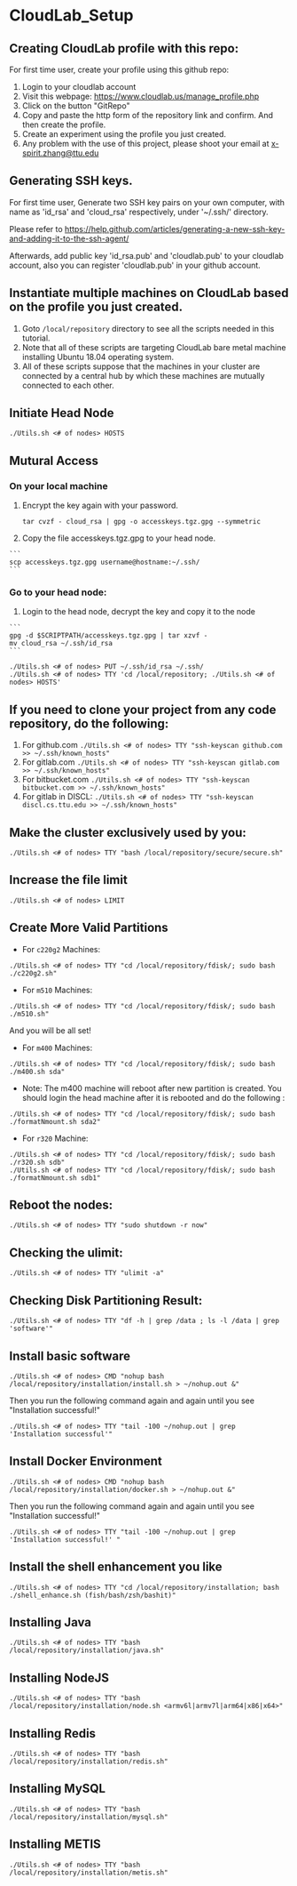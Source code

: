 # CloudLab_Setup

## Creating CloudLab profile with this repo:

For first time user, create your profile using this github repo:

1. Login to your cloudlab account
2. Visit this webpage: https://www.cloudlab.us/manage_profile.php
3. Click on the button "GitRepo"
4. Copy and paste the http form of the repository link and confirm. And then create the profile. 
5. Create an experiment using the profile you just created. 
6. Any problem with the use of this project, please shoot your email at x-spirit.zhang@ttu.edu

## Generating SSH keys.

For first time user, Generate two SSH key pairs on your own computer, with name as 'id_rsa' and 'cloud_rsa' respectively, under '~/.ssh/' directory.

Please refer to https://help.github.com/articles/generating-a-new-ssh-key-and-adding-it-to-the-ssh-agent/

Afterwards, add public key 'id_rsa.pub'  and 'cloudlab.pub' to your cloudlab account, also you can register 'cloudlab.pub' in your github account.

## Instantiate multiple machines on CloudLab based on the profile you just created.
 
  1. Goto `/local/repository` directory to see all the scripts needed in this tutorial. 
  2. Note that all of these scripts are targeting CloudLab bare metal machine installing Ubuntu 18.04 operating system. 
  3. All of these scripts suppose that the machines in your cluster are connected by a central hub by which these machines are mutually connected to each other. 

## Initiate Head Node

```
./Utils.sh <# of nodes> HOSTS
```

## Mutural Access

### On your local machine

 1. Encrypt the key again with your password.
  
    ```
    tar cvzf - cloud_rsa | gpg -o accesskeys.tgz.gpg --symmetric
    ```
  2. Copy the file accesskeys.tgz.gpg to your head node.
    
    ```
    scp accesskeys.tgz.gpg username@hostname:~/.ssh/
    ```
    
### Go to your head node:

  1. Login to the head node, decrypt the key and copy it to the node
    
    ```
    gpg -d $SCRIPTPATH/accesskeys.tgz.gpg | tar xzvf -
    mv cloud_rsa ~/.ssh/id_rsa
    ```

```
./Utils.sh <# of nodes> PUT ~/.ssh/id_rsa ~/.ssh/
./Utils.sh <# of nodes> TTY 'cd /local/repository; ./Utils.sh <# of nodes> HOSTS'
```

## If you need to clone your project from any code repository, do the following:
  
  1. For github.com ``` ./Utils.sh <# of nodes> TTY "ssh-keyscan github.com >> ~/.ssh/known_hosts" ```
  2. For gitlab.com ``` ./Utils.sh <# of nodes> TTY "ssh-keyscan gitlab.com >> ~/.ssh/known_hosts" ```
  3. For bitbucket.com ``` ./Utils.sh <# of nodes> TTY "ssh-keyscan bitbucket.com >> ~/.ssh/known_hosts" ```
  4. For gitlab in DISCL: ``` ./Utils.sh <# of nodes> TTY "ssh-keyscan discl.cs.ttu.edu >> ~/.ssh/known_hosts" ```
  

## Make the cluster exclusively used by you:

```
./Utils.sh <# of nodes> TTY "bash /local/repository/secure/secure.sh"
```

## Increase the file limit

```
./Utils.sh <# of nodes> LIMIT
```

## Create More Valid Partitions

* For `c220g2` Machines:

```
./Utils.sh <# of nodes> TTY "cd /local/repository/fdisk/; sudo bash ./c220g2.sh"
```

* For `m510` Machines:

```
./Utils.sh <# of nodes> TTY "cd /local/repository/fdisk/; sudo bash ./m510.sh"
```
And you will be all set!

* For `m400` Machines:
```
./Utils.sh <# of nodes> TTY "cd /local/repository/fdisk/; sudo bash ./m400.sh sda"
```

   * Note: The m400 machine will reboot after new partition is created. You should login the head machine after it is rebooted and do the following :
```
./Utils.sh <# of nodes> TTY "cd /local/repository/fdisk/; sudo bash ./formatNmount.sh sda2"
```

* For `r320` Machine:
```
./Utils.sh <# of nodes> TTY "cd /local/repository/fdisk/; sudo bash ./r320.sh sdb"
./Utils.sh <# of nodes> TTY "cd /local/repository/fdisk/; sudo bash ./formatNmount.sh sdb1"
```

## Reboot the nodes:
```
./Utils.sh <# of nodes> TTY "sudo shutdown -r now"
```

## Checking the ulimit:
```
./Utils.sh <# of nodes> TTY "ulimit -a"
```

## Checking Disk Partitioning Result:
```
./Utils.sh <# of nodes> TTY "df -h | grep /data ; ls -l /data | grep 'software'"
```


## Install basic software

```
./Utils.sh <# of nodes> CMD "nohup bash /local/repository/installation/install.sh > ~/nohup.out &"
```
Then you run the following command again and again until you see "Installation successful!"

```
./Utils.sh <# of nodes> TTY "tail -100 ~/nohup.out | grep 'Installation successful'"
```

## Install Docker Environment

```
./Utils.sh <# of nodes> CMD "nohup bash /local/repository/installation/docker.sh > ~/nohup.out &"
```


Then you run the following command again and again until you see "Installation successful!"

```
./Utils.sh <# of nodes> TTY "tail -100 ~/nohup.out | grep 'Installation successful!' "
```

## Install the shell enhancement you like

```
./Utils.sh <# of nodes> TTY "cd /local/repository/installation; bash ./shell_enhance.sh (fish/bash/zsh/bashit)"
```

## Installing Java
```
./Utils.sh <# of nodes> TTY "bash /local/repository/installation/java.sh"
```

## Installing NodeJS
```
./Utils.sh <# of nodes> TTY "bash /local/repository/installation/node.sh <armv6l|armv7l|arm64|x86|x64>"
```

## Installing Redis
```
./Utils.sh <# of nodes> TTY "bash /local/repository/installation/redis.sh"
```

## Installing MySQL
```
./Utils.sh <# of nodes> TTY "bash /local/repository/installation/mysql.sh"
```

## Installing METIS
```
./Utils.sh <# of nodes> TTY "bash /local/repository/installation/metis.sh"
```
